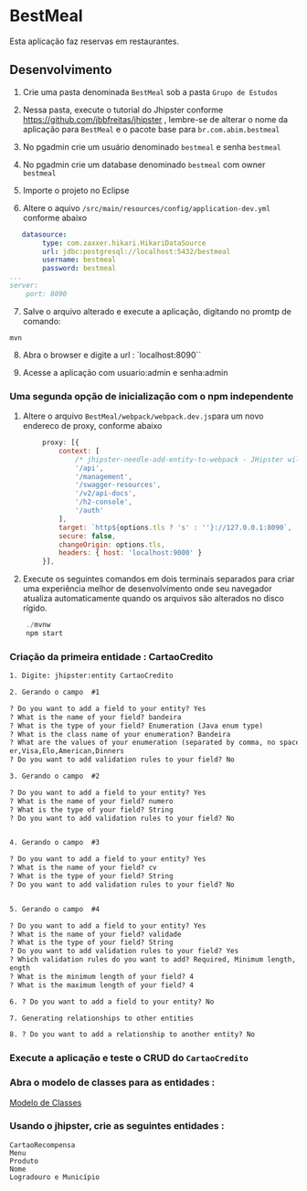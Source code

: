# BestMeal
Esta aplicação faz reservas em restaurantes.


## Desenvolvimento

1. Crie uma pasta denominada `BestMeal` sob a pasta `Grupo de Estudos`

2. Nessa pasta, execute o tutorial do Jhipster conforme https://github.com/jbbfreitas/jhipster , lembre-se de alterar o nome da aplicação para `BestMeal` e o pacote base para `br.com.abim.bestmeal`

3. No pgadmin crie um usuário denominado `bestmeal` e senha `bestmeal`

4. No pgadmin crie um database denominado `bestmeal` com owner `bestmeal`

5. Importe o projeto no Eclipse

6. Altere o aquivo `/src/main/resources/config/application-dev.yml` conforme abaixo


```yml
   datasource:
        type: com.zaxxer.hikari.HikariDataSource
        url: jdbc:postgresql://localhost:5432/bestmeal
        username: bestmeal
        password: bestmeal
...
server:
    port: 8090

```
7. Salve o arquivo alterado e execute a aplicação, digitando no promtp de comando:

```
mvn
```

8. Abra o browser e digite a url : `localhost:8090``

9. Acesse a aplicação com usuario:admin e senha:admin

### Uma segunda opção de inicialização com o npm independente

1. Altere o arquivo  `BestMeal/webpack/webpack.dev.js`para um novo endereco de proxy, conforme abaixo

```js
        proxy: [{
            context: [
                /* jhipster-needle-add-entity-to-webpack - JHipster will add entity api paths here */
                '/api',
                '/management',
                '/swagger-resources',
                '/v2/api-docs',
                '/h2-console',
                '/auth'
            ],
            target: `http${options.tls ? 's' : ''}://127.0.0.1:8090`,
            secure: false,
            changeOrigin: options.tls,
            headers: { host: 'localhost:9000' }
        }],
````




2. Execute os seguintes comandos em dois terminais separados para criar uma experiência melhor de desenvolvimento  onde seu navegador
atualiza automaticamente quando os arquivos são alterados no disco rígido.

``` java
    ./mvnw  
    npm start
```
### Criação da primeira entidade : CartaoCredito

``` html
1. Digite: jhipster:entity CartaoCredito

2. Gerando o campo  #1

? Do you want to add a field to your entity? Yes
? What is the name of your field? bandeira
? What is the type of your field? Enumeration (Java enum type)
? What is the class name of your enumeration? Bandeira
? What are the values of your enumeration (separated by comma, no spaces)? Maste
er,Visa,Elo,American,Dinners
? Do you want to add validation rules to your field? No

3. Gerando o campo  #2

? Do you want to add a field to your entity? Yes
? What is the name of your field? numero
? What is the type of your field? String
? Do you want to add validation rules to your field? No


4. Gerando o campo  #3

? Do you want to add a field to your entity? Yes
? What is the name of your field? cv
? What is the type of your field? String
? Do you want to add validation rules to your field? No


5. Gerando o campo  #4

? Do you want to add a field to your entity? Yes
? What is the name of your field? validade
? What is the type of your field? String
? Do you want to add validation rules to your field? Yes
? Which validation rules do you want to add? Required, Minimum length, Maximum l
ength
? What is the minimum length of your field? 4
? What is the maximum length of your field? 4

6. ? Do you want to add a field to your entity? No

7. Generating relationships to other entities

8. ? Do you want to add a relationship to another entity? No

```
### Execute a aplicação e teste o CRUD do `CartaoCredito`

### Abra o modelo de classes para as entidades : 

[Modelo de Classes](https://github.com/jbbfreitas/BestMeal/blob/master/Calsses%20do%20restaurante.jpg) 

### Usando o jhipster, crie as seguintes entidades : 

```
CartaoRecompensa
Menu
Produto
Nome
Logradouro e Município
````



